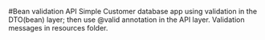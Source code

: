 #Bean validation API
Simple Customer database app using validation in the DTO(bean) layer; then use @valid annotation in the API layer. Validation messages in resources folder.
